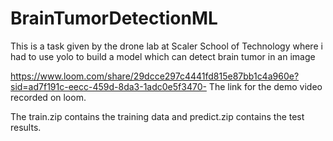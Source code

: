 # BrainTumorDetectionML
This is a task given by the drone lab at Scaler School of Technology where i had to use yolo to build a model which can detect brain tumor in an image 

https://www.loom.com/share/29dcce297c4441fd815e87bb1c4a960e?sid=ad7f191c-eecc-459d-8da3-1adc0e5f3470- The link for the demo video recorded on loom.

The train.zip contains the training data and predict.zip contains the test results.
